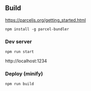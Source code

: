 ## Build

https://parceljs.org/getting_started.html

`npm install -g parcel-bundler`

### Dev server

`npm run start`

http://localhost:1234

### Deploy (minify)

`npm run build`
